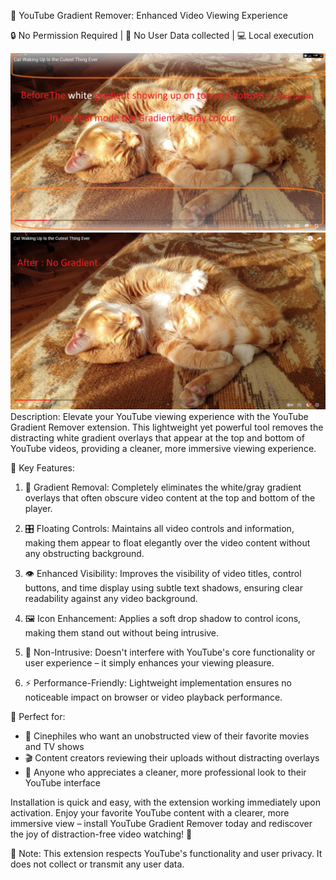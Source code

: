 🎥 YouTube Gradient Remover: Enhanced Video Viewing Experience

🔒 No Permission Required | 🚫 No User Data collected | 💻 Local execution

![Before](https://github.com/ruturajbendkhale/Disable_youtube_player_Gradient/blob/main/results/Screenshot%202024-09-08%20041821.png)
![After](https://github.com/ruturajbendkhale/Disable_youtube_player_Gradient/blob/main/results/Screenshot%202024-09-08%20042035.png)
Description:
Elevate your YouTube viewing experience with the YouTube Gradient Remover extension. This lightweight yet powerful tool removes the distracting white gradient overlays that appear at the top and bottom of YouTube videos, providing a cleaner, more immersive viewing experience.

🌟 Key Features:
1. 🎨 Gradient Removal: Completely eliminates the white/gray gradient overlays that often obscure video content at the top and bottom of the player.

2. 🎛️ Floating Controls: Maintains all video controls and information, making them appear to float elegantly over the video content without any obstructing background.

3. 👁️ Enhanced Visibility: Improves the visibility of video titles, control buttons, and time display using subtle text shadows, ensuring clear readability against any video background.

4. 🖼️ Icon Enhancement: Applies a soft drop shadow to control icons, making them stand out without being intrusive.

5. 🤝 Non-Intrusive: Doesn't interfere with YouTube's core functionality or user experience – it simply enhances your viewing pleasure.

6. ⚡ Performance-Friendly: Lightweight implementation ensures no noticeable impact on browser or video playback performance.

🎯 Perfect for:
- 🍿 Cinephiles who want an unobstructed view of their favorite movies and TV shows
- 🎬 Content creators reviewing their uploads without distracting overlays
- 🧐 Anyone who appreciates a cleaner, more professional look to their YouTube interface

Installation is quick and easy, with the extension working immediately upon activation. Enjoy your favorite YouTube content with a clearer, more immersive view – install YouTube Gradient Remover today and rediscover the joy of distraction-free video watching! 🚀

📝 Note: This extension respects YouTube's functionality and user privacy. It does not collect or transmit any user data.

